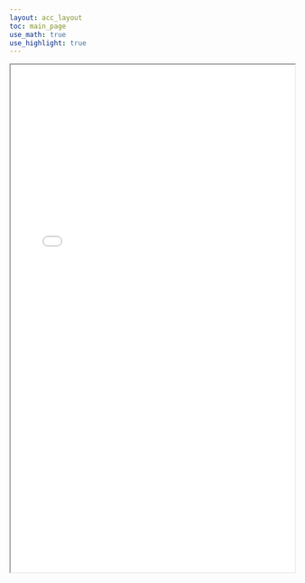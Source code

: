 ```yaml
---
layout: acc_layout
toc: main_page
use_math: true
use_highlight: true
---
```


<iframe src="encrypt.html" style="overflow:hidden;height:900px;width:100%" height="100%" width="100%"></iframe>
